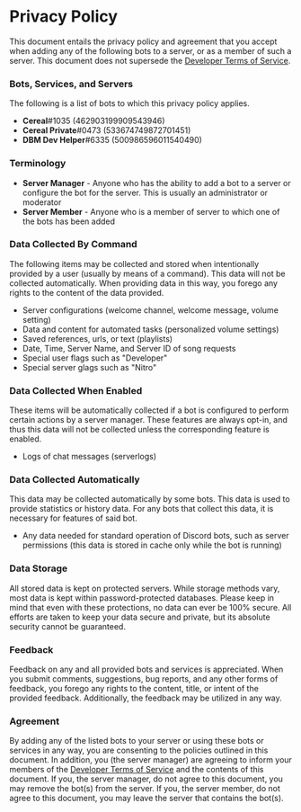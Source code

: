 # Privacy Policy

This document entails the privacy policy and agreement that you accept when adding any of the following bots to a server, or as a member of such a server. This document does not supersede the [Developer Terms of Service](https://discord.com/developers/docs/legal).


### Bots, Services, and Servers
The following is a list of bots to which this privacy policy applies.
* **Cereal**#1035 (462903199909543946)
* **Cereal Private**#0473 (533674749872701451)
* **DBM Dev Helper**#6335 (500986596011540490)


### Terminology
* **Server Manager** - Anyone who has the ability to add a bot to a server or configure the bot for the server. This is usually an administrator or moderator
* **Server Member** - Anyone who is a member of server to which one of the bots has been added



### Data Collected By Command
The following items may be collected and stored when intentionally provided by a user (usually by means of a command). This data will not be collected automatically. When providing data in this way, you forego any rights to the content of the data provided.
* Server configurations (welcome channel, welcome message, volume setting)
* Data and content for automated tasks (personalized volume settings)
* Saved references, urls, or text (playlists)
* Date, Time, Server Name, and Server ID of song requests
* Special user flags such as "Developer"
* Special server glags such as "Nitro"



### Data Collected When Enabled
These items will be automatically collected if a bot is configured to perform certain actions by a server manager. These features are always opt-in, and thus this data will not be collected unless the corresponding feature is enabled.
* Logs of chat messages (serverlogs)



### Data Collected Automatically
This data may be collected automatically by some bots. This data is used to provide statistics or history data. For any bots that collect this data, it is necessary for features of said bot.
* Any data needed for standard operation of Discord bots, such as server permissions (this data is stored in cache only while the bot is running)



### Data Storage
All stored data is kept on protected servers. While storage methods vary, most data is kept within password-protected databases. Please keep in mind that even with these protections, no data can ever be 100% secure. All efforts are taken to keep your data secure and private, but its absolute security cannot be guaranteed.



### Feedback
Feedback on any and all provided bots and services is appreciated. When you submit comments, suggestions, bug reports, and any other forms of feedback, you forego any rights to the content, title, or intent of the provided feedback. Additionally, the feedback may be utilized in any way.



### Agreement
By adding any of the listed bots to your server or using these bots or services in any way, you are consenting to the policies outlined in this document. In addition, you (the server manager) are agreeing to inform your members of the [Developer Terms of Service](https://discord.com/developers/docs/legal) and the contents of this document. If you, the server manager, do not agree to this document, you may remove the bot(s) from the server. If you, the server member, do not agree to this document, you may leave the server that contains the bot(s).
